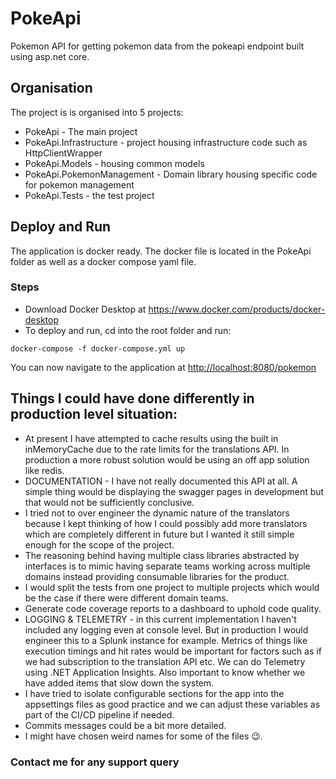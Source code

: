 # PokeApi

Pokemon API for getting pokemon data from the pokeapi endpoint built using asp.net core.

## Organisation

The project is is organised into 5 projects:

* PokeApi - The main project
* PokeApi.Infrastructure - project housing infrastructure code such as HttpClientWrapper
* PokeApi.Models - housing common models
* PokeApi.PokemonManagement - Domain library housing specific code for pokemon management
* PokeApi.Tests - the test project

## Deploy and Run

The application is docker ready. The docker file is located in the PokeApi folder as well as a docker compose yaml file.

### Steps

* Download Docker Desktop at <https://www.docker.com/products/docker-desktop>
* To deploy and run, cd into the root folder and run:

```
docker-compose -f docker-compose.yml up
```

You can now navigate to the application at
<http://localhost:8080/pokemon>

## Things I could have done differently in production level situation:

* At present I have attempted to cache results using the built in inMemoryCache due to the rate limits for the translations API. In production a more robust solution would be using an off app solution like redis.
* DOCUMENTATION - I have not really documented this API at all. A simple thing would be displaying the swagger pages in development but that would not be sufficiently conclusive.
* I tried not to over engineer the dynamic nature of the translators because I kept thinking of how I could possibly add more translators which are completely different in future but I wanted it still simple enough for the scope of the project.
* The reasoning behind having multiple class libraries abstracted by interfaces is to mimic having separate teams working across multiple domains instead providing consumable libraries for the product.
* I would split the tests from one project to multiple projects which would be the case if there were different domain teams.
* Generate code coverage reports to a dashboard to uphold code quality.
* LOGGING & TELEMETRY - in this current implementation I haven't included any logging even at console level. But in production I would engineer this to a Splunk instance for example. Metrics of things like execution timings and hit rates would be important for factors such as if we had subscription to the translation API etc. We can do Telemetry using .NET Application Insights. Also important to know whether we have added items that slow down the system.
* I have tried to isolate configurable sections for the app into the appsettings files as good practice and we can adjust these variables as part of the CI/CD pipeline if needed.
* Commits messages could be a bit more detailed.
* I might have chosen weird names for some of the files 😉.
  
### Contact me for any support query